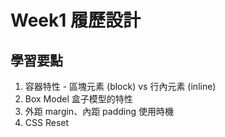 # Week1 履歷設計
## 學習要點
1. 容器特性 - 區塊元素 (block) vs 行內元素 (inline)
2. Box Model 盒子模型的特性
3. 外距 margin、內距 padding 使用時機
4. CSS Reset